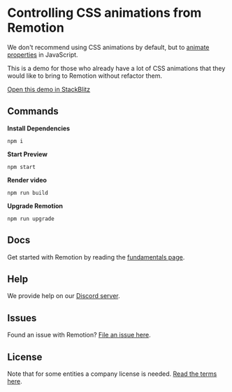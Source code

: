 # Controlling CSS animations from Remotion

We don't recommend using CSS animations by default, but to [animate properties](https://remotion.dev/docs/animating-properties) in JavaScript.

This is a demo for those who already have a lot of CSS animations that they would like to bring to Remotion without refactor them.

[Open this demo in StackBlitz](https://stackblitz.com/~/github.com/remotion-dev/css-animation-play-state)

## Commands

**Install Dependencies**

```console
npm i
```

**Start Preview**

```console
npm start
```

**Render video**

```console
npm run build
```

**Upgrade Remotion**

```console
npm run upgrade
```

## Docs

Get started with Remotion by reading the [fundamentals page](https://www.remotion.dev/docs/the-fundamentals).

## Help

We provide help on our [Discord server](https://discord.gg/6VzzNDwUwV).

## Issues

Found an issue with Remotion? [File an issue here](https://github.com/remotion-dev/remotion/issues/new).

## License

Note that for some entities a company license is needed. [Read the terms here](https://github.com/remotion-dev/remotion/blob/main/LICENSE.md).
